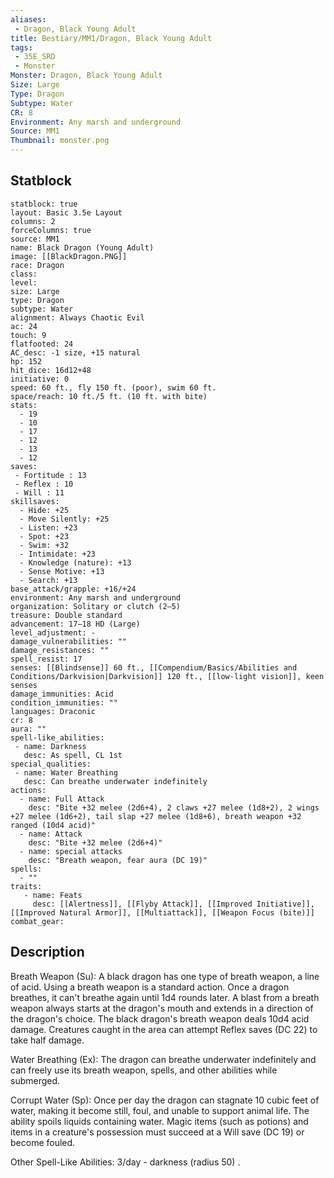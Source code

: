 ```yaml
---
aliases:
 - Dragon, Black Young Adult
title: Bestiary/MM1/Dragon, Black Young Adult
tags:
 - 35E_SRD
 - Monster
Monster: Dragon, Black Young Adult
Size: Large
Type: Dragon
Subtype: Water
CR: 8
Environment: Any marsh and underground
Source: MM1
Thumbnail: monster.png
---
```


## Statblock

```statblock
statblock: true
layout: Basic 3.5e Layout
columns: 2
forceColumns: true
source: MM1 
name: Black Dragon (Young Adult)
image: [[BlackDragon.PNG]]
race: Dragon
class: 
level: 
size: Large
type: Dragon
subtype: Water
alignment: Always Chaotic Evil
ac: 24
touch: 9
flatfooted: 24
AC_desc: -1 size, +15 natural
hp: 152
hit_dice: 16d12+48
initiative: 0
speed: 60 ft., fly 150 ft. (poor), swim 60 ft.
space/reach: 10 ft./5 ft. (10 ft. with bite)
stats:
  - 19
  - 10
  - 17
  - 12
  - 13
  - 12
saves:
 - Fortitude : 13
 - Reflex : 10
 - Will : 11
skillsaves:
  - Hide: +25
  - Move Silently: +25
  - Listen: +23
  - Spot: +23
  - Swim: +32
  - Intimidate: +23
  - Knowledge (nature): +13
  - Sense Motive: +13
  - Search: +13
base_attack/grapple: +16/+24
environment: Any marsh and underground
organization: Solitary or clutch (2–5)
treasure: Double standard
advancement: 17–18 HD (Large)
level_adjustment: -
damage_vulnerabilities: ""
damage_resistances: ""
spell_resist: 17
senses: [[Blindsense]] 60 ft., [[Compendium/Basics/Abilities and Conditions/Darkvision|Darkvision]] 120 ft., [[low-light vision]], keen senses
damage_immunities: Acid
condition_immunities: ""
languages: Draconic
cr: 8
aura: ""
spell-like_abilities:
 - name: Darkness
   desc: As spell, CL 1st
special_qualities:
 - name: Water Breathing
   desc: Can breathe underwater indefinitely
actions:
  - name: Full Attack
    desc: "Bite +32 melee (2d6+4), 2 claws +27 melee (1d8+2), 2 wings +27 melee (1d6+2), tail slap +27 melee (1d8+6), breath weapon +32 ranged (10d4 acid)"
  - name: Attack
    desc: "Bite +32 melee (2d6+4)"
  - name: special attacks
    desc: "Breath weapon, fear aura (DC 19)"
spells:
  - ""
traits:
   - name: Feats
     desc: [[Alertness]], [[Flyby Attack]], [[Improved Initiative]], [[Improved Natural Armor]], [[Multiattack]], [[Weapon Focus (bite)]]
combat_gear:  
```

## Description






Breath Weapon (Su): A black dragon has one type of breath weapon, a line of acid. Using a breath weapon is a standard action. Once a dragon breathes, it can't breathe again until 1d4 rounds later. A blast from a breath weapon always starts at the dragon's mouth and extends in a direction of the dragon's choice. The black dragon's breath weapon deals 10d4 acid damage. Creatures caught in the area can attempt Reflex saves (DC 22) to take half damage.

Water Breathing (Ex): The dragon can breathe underwater indefinitely and can freely use its breath weapon, spells, and other abilities while submerged.

Corrupt Water (Sp): Once per day the dragon can stagnate 10 cubic feet of water, making it become still, foul, and unable to support animal life. The ability spoils liquids containing water. Magic items (such as potions) and items in a creature's possession must succeed at a Will save (DC 19) or become fouled.

Other Spell-Like Abilities: 3/day - darkness (radius 50) .